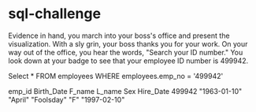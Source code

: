 # sql-challenge

Evidence in hand, you march into your boss's office and present the visualization. With a sly grin, your boss thanks you for your work. On your way out of the office, you hear the words, "Search your ID number." You look down at your badge to see that your employee ID number is 499942.

Select *
FROM employees
WHERE
employees.emp_no = '499942'


emp_id  Birth_Date    F_name  L_name      Sex   Hire_Date
499942	"1963-01-10"	"April"	"Foolsday"	"F"	"1997-02-10"
